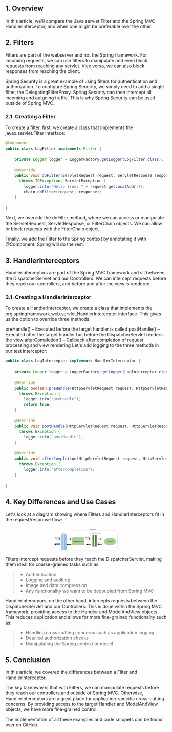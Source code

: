 ## 1. Overview
In this article, we'll compare the Java servlet Filter and the Spring MVC HandlerInterceptor, and when one might be preferable over the other.

## 2. Filters
Filters are part of the webserver and not the Spring framework. For incoming requests, we can use filters to manipulate and even block requests from reaching any servlet. Vice versa, we can also block responses from reaching the client.

Spring Security is a great example of using filters for authentication and authorization. To configure Spring Security, we simply need to add a single filter, the DelegatingFilterProxy. Spring Security can then intercept all incoming and outgoing traffic. This is why Spring Security can be used outside of Spring MVC.

### 2.1. Creating a Filter
To create a filter, first, we create a class that implements the javax.servlet.Filter interface:
```java
@Component
public class LogFilter implements Filter {

    private Logger logger = LoggerFactory.getLogger(LogFilter.class);

    @Override
    public void doFilter(ServletRequest request, ServletResponse response, FilterChain chain) 
      throws IOException, ServletException {
        logger.info("Hello from: " + request.getLocalAddr());
        chain.doFilter(request, response);
    }

}
```

Next, we override the doFilter method, where we can access or manipulate the ServletRequest, ServletResponse, or FilterChain objects. We can allow or block requests with the FilterChain object.

Finally, we add the Filter to the Spring context by annotating it with @Component. Spring will do the rest.

## 3. HandlerInterceptors
HandlerInterceptors are part of the Spring MVC framework and sit between the DispatcherServlet and our Controllers. We can intercept requests before they reach our controllers, and before and after the view is rendered.

### 3.1. Creating a HandlerInterceptor
To create a HandlerInterceptor, we create a class that implements the org.springframework.web.servlet.HandlerInterceptor interface. This gives us the option to override three methods:

preHandle() – Executed before the target handler is called
postHandle() – Executed after the target handler but before the DispatcherServlet renders the view
afterCompletion() – Callback after completion of request processing and view rendering
Let's add logging to the three methods in our test interceptor:

```java
public class LogInterceptor implements HandlerInterceptor {

    private Logger logger = LoggerFactory.getLogger(LogInterceptor.class);

    @Override
    public boolean preHandle(HttpServletRequest request, HttpServletResponse response, Object handler) 
      throws Exception {
        logger.info("preHandle");
        return true;
    }

    @Override
    public void postHandle(HttpServletRequest request, HttpServletResponse response, Object handler, ModelAndView modelAndView) 
      throws Exception {
        logger.info("postHandle");
    }

    @Override
    public void afterCompletion(HttpServletRequest request, HttpServletResponse response, Object handler, Exception ex) 
      throws Exception {
        logger.info("afterCompletion");
    }

}
```

## 4. Key Differences and Use Cases
Let's look at a diagram showing where Filters and HandlerInterceptors fit in the request/response flow:

<p align="center"><img src="images/filters_vs_interceptors-1536x573.jpeg" alt="filters vs interceptors" height="40%" width="40%">

Filters intercept requests before they reach the DispatcherServlet, making them ideal for coarse-grained tasks such as:

> * Authentication
> * Logging and auditing
> * Image and data compression
> * Any functionality we want to be decoupled from Spring MVC

HandlerIntercepors, on the other hand, intercepts requests between the DispatcherServlet and our Controllers. This is done within the Spring MVC framework, providing access to the Handler and ModelAndView objects. This reduces duplication and allows for more fine-grained functionality such as:

> * Handling cross-cutting concerns such as application logging
> * Detailed authorization checks
> * Manipulating the Spring context or model

## 5. Conclusion
In this article, we covered the differences between a Filter and HandlerInterceptor.

The key takeaway is that with Filters, we can manipulate requests before they reach our controllers and outside of Spring MVC. Otherwise, HandlerInterceptors are a great place for application-specific cross-cutting concerns. By providing access to the target Handler and ModelAndView objects, we have more fine-grained control.

The implementation of all these examples and code snippets can be found over on GitHub.
